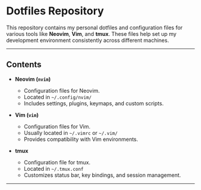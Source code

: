 # Dotfiles Repository

This repository contains my personal dotfiles and configuration files for various tools like **Neovim**, **Vim**, and **tmux**. These files help set up my development environment consistently across different machines.

---

## Contents

- **Neovim (`nvim`)**
  - Configuration files for Neovim.
  - Located in `~/.config/nvim/`
  - Includes settings, plugins, keymaps, and custom scripts.

- **Vim (`vim`)**
  - Configuration files for Vim.
  - Usually located in `~/.vimrc` or `~/.vim/`
  - Provides compatibility with Vim environments.

- **tmux**
  - Configuration file for tmux.
  - Located in `~/.tmux.conf`
  - Customizes status bar, key bindings, and session management.

---

